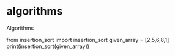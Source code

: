 # algorithms
Algorithms

from insertion_sort import insertion_sort
given_array = [2,5,6,8,1]
print(insertion_sort(given_array))

